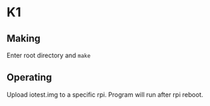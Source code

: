 # K1

## Making

Enter root directory and `make`

## Operating

Upload iotest.img to a specific rpi. Program will run after rpi reboot.
